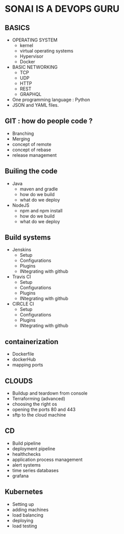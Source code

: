 # SONAI IS A DEVOPS GURU

## BASICS
 - OPERATING SYSTEM
    - kernel
    - virtual operating systems
    - Hypervisor
    - Docker
 - BASIC NETWORKING
    - TCP
    - UDP
    - HTTP
    - REST
    - GRAPHQL
 - One programming language : Python
 - JSON and YAML files.

## GIT : how do people code ?
- Branching
- Merging
- concept of remote
- concept of rebase
- release management

## Builing the code
- Java
    - maven and gradle
    - how do we build 
    - what do we deploy
- NodeJS
    - npm and npm install
    - how do we build 
    - what do we deploy
## Build systems
- Jenskins
    - Setup
    - Configurations
    - Plugins
    - INtegrating with github
- Travis CI
    - Setup
    - Configurations
    - Plugins
    - INtegrating with github
- CIRCLE CI
    - Setup
    - Configurations
    - Plugins
    - INtegrating with github

## containerization
- Dockerfile
- dockerHub
- mapping ports

## CLOUDS
- Buildup and teardown from console
- Terraforming (advanced)
- choosing the right os
- opening the ports 80 and 443
- sftp to the cloud machine

## CD
- Build pipeline
- deployment pipeline
- healthchecks
- application process management
- alert systems
- time series databases
- grafana

## Kubernetes
- Setting up
- adding machines
- load balancing
- deploying
- load testing